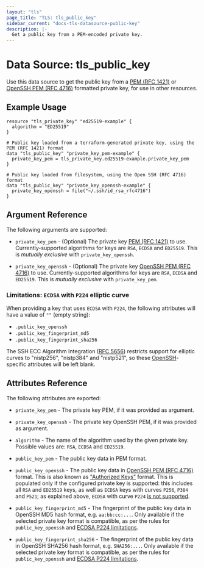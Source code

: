 ```yaml
---
layout: "tls"
page_title: "TLS: tls_public_key"
sidebar_current: "docs-tls-datasource-public-key"
description: |-
  Get a public key from a PEM-encoded private key.
---
```


# Data Source: tls_public_key

Use this data source to get the public key from a [PEM (RFC 1421)](https://datatracker.ietf.org/doc/html/rfc1421)
or [OpenSSH PEM (RFC 4716)](https://datatracker.ietf.org/doc/html/rfc4716) formatted private key,
for use in other resources.

## Example Usage

```hcl
resource "tls_private_key" "ed25519-example" {
  algorithm = "ED25519"
}

# Public key loaded from a terraform-generated private key, using the PEM (RFC 1421) format
data "tls_public_key" "private_key_pem-example" {
  private_key_pem = tls_private_key.ed25519-example.private_key_pem
}

# Public key loaded from filesystem, using the Open SSH (RFC 4716) format
data "tls_public_key" "private_key_openssh-example" {
  private_key_openssh = file("~/.ssh/id_rsa_rfc4716")
}
```

## Argument Reference

The following arguments are supported:

* `private_key_pem` - (Optional) The private key [PEM (RFC 1421)](https://datatracker.ietf.org/doc/html/rfc1421)
  to use. Currently-supported algorithms for keys are `RSA`, `ECDSA` and `ED25519`.
  This is _mutually exclusive_ with `private_key_openssh`. 
  
* `private_key_openssh` - (Optional) The private key [OpenSSH PEM (RFC 4716)](https://datatracker.ietf.org/doc/html/rfc4716)
  to use. Currently-supported algorithms for keys are `RSA`, `ECDSA` and `ED25519`.
  This is _mutually exclusive_ with `private_key_pem`.

### Limitations: `ECDSA` with `P224` elliptic curve

When providing a key that uses `ECDSA` with `P224`, the following attributes will have a value of `""` (empty string):

* `.public_key_openssh`
* `.public_key_fingerprint_md5`
* `.public_key_fingerprint_sha256`

The SSH ECC Algorithm Integration ([RFC 5656](https://datatracker.ietf.org/doc/html/rfc5656))
restricts support for elliptic curves to "nistp256", "nistp384" and "nistp521",
so these [OpenSSH](https://www.openssh.com/)-specific attributes will be left blank.

## Attributes Reference

The following attributes are exported:

* `private_key_pem` - The private key PEM, if it was provided as argument.

* `private_key_openssh` - The private key OpenSSH PEM, if it was provided as argument.

* `algorithm` - The name of the algorithm used by the given private key.
  Possible values are: `RSA`, `ECDSA` and `ED25519`.

* `public_key_pem` - The public key data in PEM format.

* `public_key_openssh` - The public key data in [OpenSSH PEM (RFC 4716)](https://datatracker.ietf.org/doc/html/rfc4716)
  format. This is also known as
  ["Authorized Keys"](https://www.ssh.com/academy/ssh/authorized_keys/openssh#format-of-the-authorized-keys-file)
  format. This is populated only if the configured private key is supported:
  this includes all `RSA` and `ED25519` keys, as well as `ECDSA` keys with curves
  `P256`, `P384` and `P521`; as explained above, `ECDSA` with curve `P224`
  [is not supported](#limitations-ecdsa-with-p224-elliptic-curve). 

* `public_key_fingerprint_md5` - The fingerprint of the public key data in
  OpenSSH MD5 hash format, e.g. `aa:bb:cc:...`. Only available if the
  selected private key format is compatible, as per the rules for
  `public_key_openssh` and [ECDSA P224 limitations](#limitations-ecdsa-with-p224-elliptic-curve).

* `public_key_fingerprint_sha256` - The fingerprint of the public key data in
  OpenSSH SHA256 hash format, e.g. `SHA256:...`. Only available if the
  selected private key format is compatible, as per the rules for
  `public_key_openssh` and [ECDSA P224 limitations](#limitations-ecdsa-with-p224-elliptic-curve).
